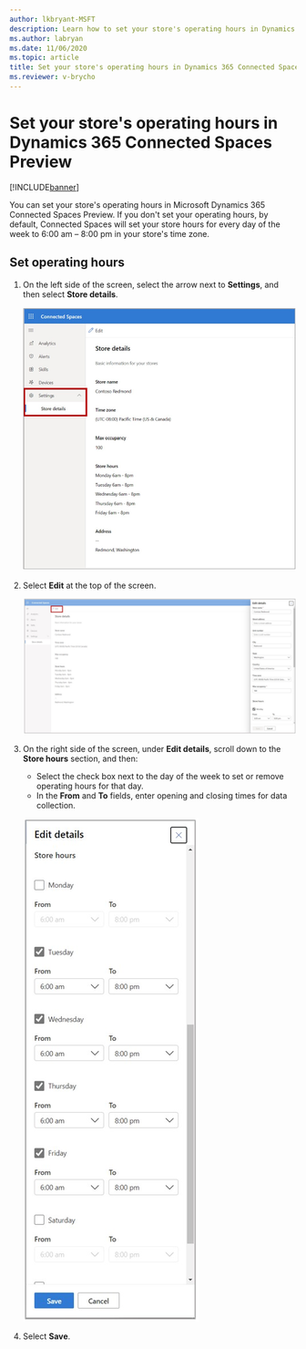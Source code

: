 ```yaml
---
author: lkbryant-MSFT
description: Learn how to set your store's operating hours in Dynamics 365 Connected Spaces Preview
ms.author: labryan
ms.date: 11/06/2020
ms.topic: article
title: Set your store's operating hours in Dynamics 365 Connected Spaces Preview
ms.reviewer: v-brycho
---
```


# Set your store's operating hours in Dynamics 365 Connected Spaces Preview

[!INCLUDE[banner](includes/banner.md)]

You can set your store's operating hours in Microsoft Dynamics 365 Connected Spaces Preview. If you don't set your operating hours, by default, Connected Spaces will set your store hours for every day of the week to 6:00 am – 8:00 pm in your store's time zone.

## Set operating hours

1. On the left side of the screen, select the arrow next to **Settings**, and then select **Store details**.

    ![Screenshot of Settings and operating hours](media/view-store-hours.jpg "Screenshot of Settings and operating hours")

2. Select **Edit** at the top of the screen.

    ![Screenshot of Edit button highlighted.](media/edit-store-hours.jpg "Screenshot of Edit button highlighted")
    
3. On the right side of the screen, under **Edit details**, scroll down to the **Store hours** section, and then:

    - Select the check box next to the day of the week to set or remove operating hours for that day.
    - In the **From** and **To** fields, enter opening and closing times for data collection. 

    ![Screenshot of Edit details pane and Store hours section.](media/store-hours-edit-details-pane.jpg "Screenshot of Edit details pane and Store hours section")

4. Select **Save**. 

